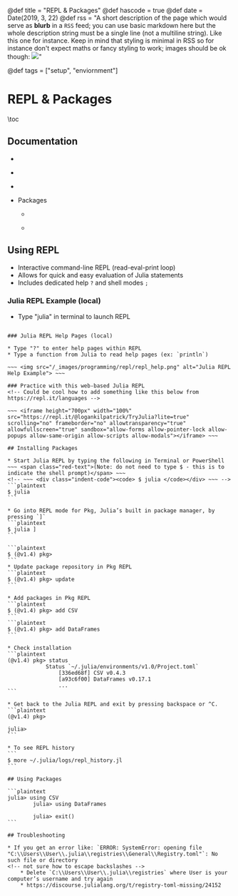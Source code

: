 @def title = "REPL & Packages"
@def hascode = true
@def date = Date(2019, 3, 22)
@def rss = "A short description of the page which would serve as **blurb** in a `RSS` feed; you can use basic markdown here but the whole description string must be a single line (not a multiline string). Like this one for instance. Keep in mind that styling is minimal in RSS so for instance don't expect maths or fancy styling to work; images should be ok though: ![](https://upload.wikimedia.org/wikipedia/en/3/32/Rick_and_Morty_opening_credits.jpeg)"

@def tags = ["setup", "enviornment"]

# REPL & Packages

\toc

## Documentation
* ~~~ <a href="https://juliadocs.github.io/Julia-Cheat-Sheet/" target="_blank">Julia Cheat Sheet</a> ~~~ (see REPL and Package Management)
* ~~~ <a href="https://docs.julialang.org/en/v1/stdlib/REPL/" target="_blank">Julia REPL</a> ~~~ 
* ~~~ <a href="https://docs.julialang.org/en/v1/stdlib/Pkg/index.html" target="_blank">Julia Pkg</a> ~~~ 
* Packages
    * ~~~ <a href="https://juliadata.github.io/CSV.jl/stable/" target="_blank">CSV.jl</a> ~~~ 
    * ~~~ <a href="https://juliadata.github.io/DataFrames.jl/stable/" target="_blank">DataFrames.jl</a> ~~~

## Using REPL

* Interactive command-line REPL (read-eval-print loop)
* Allows for quick and easy evaluation of Julia statements
* Includes dedicated help `?` and shell modes `;`

### Julia REPL Example (local)

* Type "julia" in terminal to launch REPL

~~~ <img src="/_images/programming/repl/repl_ex.png" alt="Julia REPL Example"> ~~~

### Julia REPL Help Pages (local)

* Type "?" to enter help pages within REPL
* Type a function from Julia to read help pages (ex: `println`)

~~~ <img src="/_images/programming/repl/repl_help.png" alt="Julia REPL Help Example"> ~~~

### Practice with this web-based Julia REPL
<!-- Could be cool how to add something like this below from https://repl.it/languages -->

~~~ <iframe height="700px" width="100%" src="https://repl.it/@logankilpatrick/TryJulia?lite=true" scrolling="no" frameborder="no" allowtransparency="true" allowfullscreen="true" sandbox="allow-forms allow-pointer-lock allow-popups allow-same-origin allow-scripts allow-modals"></iframe> ~~~

## Installing Packages

* Start Julia REPL by typing the following in Terminal or PowerShell ~~~ <span class="red-text">(Note: do not need to type $ - this is to indicate the shell prompt)</span> ~~~
<!-- ~~~ <div class="indent-code"><code> $ julia </code></div> ~~~ -->
```plaintext
$ julia
```

* Go into REPL mode for Pkg, Julia’s built in package manager, by pressing `]`
```plaintext
$ julia ]
```

```plaintext
$ (@v1.4) pkg>
```
* Update package repository in Pkg REPL
```plaintext
$ (@v1.4) pkg> update
```

* Add packages in Pkg REPL
```plaintext
$ (@v1.4) pkg> add CSV
```
```plaintext
$ (@v1.4) pkg> add DataFrames
```

* Check installation
```plaintext
(@v1.4) pkg> status
            Status `~/.julia/environments/v1.0/Project.toml`
                [336ed68f] CSV v0.4.3
                [a93c6f00] DataFrames v0.17.1
                ...
```

* Get back to the Julia REPL and exit by pressing backspace or ^C.
```plaintext
(@v1.4) pkg>

julia>
```

* To see REPL history
```
$ more ~/.julia/logs/repl_history.jl
```

## Using Packages

```plaintext
julia> using CSV
		julia> using DataFrames

		julia> exit()
```

## Troubleshooting

* If you get an error like: `ERROR: SystemError: opening file "C:\\Users\\User\\.julia\\registries\\General\\Registry.toml"`: No such file or directory
<!-- not sure how to escape backslashes -->
    * Delete `C:\\Users\\User\\.julia\\registries` where User is your computer’s username and try again
    * https://discourse.julialang.org/t/registry-toml-missing/24152
